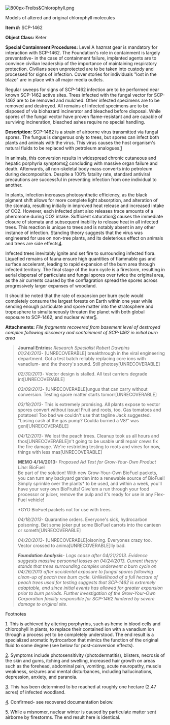 ![800px-Treibs&Chlorophyll.png](http://scp-wiki.wdfiles.com/local--files/scp-1462/800px-Treibs&Chlorophyll.png)

Models of altered and original chlorophyll molecules

**Item #:** SCP-1462

**Object Class:** Keter

**Special Containment Procedures:** Level A hazmat gear is mandatory for interaction with SCP-1462. The Foundation's role in containment is largely preventative- in the case of containment failure, implanted agents are to convince civilian leadership of the importance of maintaining respiratory protection. Civilians seen unprotected are to be taken into custody and processed for signs of infection. Cover stories for individuals "lost in the blaze" are in place with all major media outlets.

Regular sweeps for signs of SCP-1462 infection are to be performed near known SCP-1462 active sites. Trees infected with the fungal vector for SCP-1462 are to be removed and mulched. Other infected specimens are to be removed and destroyed. All remains of infected specimens are to be disposed of via biohazard incinerator and bleached before disposal. While spores of the fungal vector have proven flame-resistant and are capable of surviving incineration, bleached ashes require no special handling.

**Description:** SCP-1462 is a strain of airborne virus transmitted via fungal spores. The fungus is dangerous only to trees, but spores can infect both plants and animals with the virus. This virus causes the host organism's natural fluids to be replaced with petroleum analogues.[1](javascript:;)

In animals, this conversion results in widespread chronic cutaneous and hepatic porphyria symptoms[2](javascript:;) concluding with massive organ failure and death. Afterwards, all non-skeletal body mass converts into petroleum during decomposition. Despite a 100% fatality rate, standard antiviral precautions are successful in preventing infection from one individual to another.

In plants, infection increases photosynthetic efficiency, as the black pigment shift allows for more complete light absorption, and alteration of the stomata, resulting initially in improved heat release and increased intake of CO2. However, each infected plant also releases trace amounts of a pheromone during CO2 intake. Sufficient saturation[3](javascript:;) causes the immediate closure of stomata and subsequent inability to release heat in all infected trees. This reaction is unique to trees and is notably absent in any other instance of infection. Standing theory suggests that the virus was engineered for use on non-tree plants, and its deleterious effect on animals and trees are side effects[4](javascript:;).

Infected trees inevitably ignite and set fire to surrounding infected flora. Liquefied remains of fauna ensure high quantities of flammable gas and surface accelerant, leading to rapid expansion of the burn area through infected territory. The final stage of the burn cycle is a firestorm, resulting in aerial dispersal of particulate and fungal spores over twice the original area, as the air currents caused by the conflagration spread the spores across progressively larger expanses of woodland.

It should be noted that the rate of expansion per burn cycle would completely consume the largest forests on Earth within one year while sending enough particulate and spore matter into the stratosphere and troposphere to simultaneously threaten the planet with both global exposure to SCP-1462, and nuclear winter[5](javascript:;).

**Attachments:** _File fragments recovered from basement level of destroyed complex following discovery and containment of SCP-1462 in initial burn area_

> **Journal Entries:** _Research Specialist Robert Dawpins_  
> _01/24/2013_\- \[UNRECOVERABLE\] breakthrough in the viral engineering department. Got a test batch reliably replacing core ions with vanadium- and the theory's sound. Still photosy\[UNRECOVERABLE\]
> 
> _02/30/2013_\- Vector design is stalled. All test carriers degrade int\[UNRECOVERABLE\]
> 
> _03/09/2013_\- \[UNRECOVERABLE\]ungus that can carry without conversion. Testing spore matter starts tomorr\[UNRECOVERABLE\]
> 
> _03/19/2013_\- This is extremely promising. All plants expose to vector spores convert without issue! Fruit and roots, too. Gas tomatoes and potatoes! Too bad we couldn't use that tagline Jack suggested. "Losing cash at the gas pump? Coulda burned a V8!" was geni\[UNRECOVERABLE\]
> 
> _04/12/2013_\- We lost the peach trees. Cleanup took us all hours and thos\[UNRECOVERABLE\]n't going to be usable until repair crews fix the fire damage. We're restricting testing to roots and vines for now, things with less mas\[UNRECOVERABLE\]
> 
> **MEMO 4/14/2013-** _Proposed Ad Text for Grow-Your-Own Product Line:_ BioFuel  
> Be part of the solution! With new Grow-Your-Own BioFuel packets, you can turn any backyard garden into a renewable source of BioFuel! Simply sprinkle over the plants\* to be used, and within a week, you'll have your very own BioFruits! Give'em a run through your food processor or juicer, remove the pulp and it's ready for use in any Flex-Fuel vehicle!
> 
> \*GYO BioFuel packets not for use with trees.
> 
> _04/18/2013_\- Quarantine orders. Everyone's sick, hydrocarbon poisoning. Bet some joker put some BioFuel carrots into the canteen or someth\[UNRECOVERABLE\]
> 
> _04/20/2013_\- \[UNRECOVERABLE\]oisoning. Everyones crazy too. Vector crossed to anima\[UNRECOVERABLE\]lly bad.
> 
> **_Foundation Analysis_**_\- Logs cease after 04/21/2013. Evidence suggests massive personnel losses on 04/24/2013. Current theory stands that trees surrounding complex underwent a burn cycle on 04/26/2013 after accidental exposure to fungal spores following clean-up of peach tree burn cycle. Unlikelihood of a full hectare of peach trees used for testing suggests that SCP-1462 is extremely adaptable, and since initial events has allowed for greater expansion prior to burn periods. Further investigation of the Grow-Your-Own Corporation facility responsible for SCP-1462 hindered by severe damage to original site._

Footnotes

[1](javascript:;). This is achieved by altering porphyrins, such as heme in blood cells and chlorophyll in plants, to replace their contained ion with a vanadium ion through a process yet to be completely understood. The end result is a specialized aromatic hydrocarbon that mimics the function of the original fluid to some degree (see below for post-conversion effects).

[2](javascript:;). Symptoms include photosensitivity (photodermatitis), blisters, necrosis of the skin and gums, itching and swelling, increased hair growth on areas such as the forehead, abdominal pain, vomiting, acute neuropathy, muscle weakness, seizures and mental disturbances, including hallucinations, depression, anxiety, and paranoia.

[3](javascript:;). This has been determined to be reached at roughly one hectare (2.47 acres) of infected woodland.

[4](javascript:;). Confirmed- see recovered documentation below.

[5](javascript:;). While a misnomer, nuclear winter is caused by particulate matter sent airborne by firestorms. The end result here is identical.